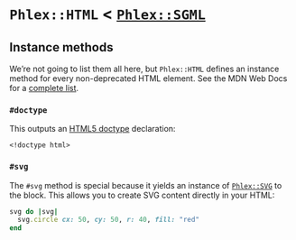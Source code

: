 # `Phlex::HTML` < [`Phlex::SGML`](sgml.md)

## Instance methods

We’re not going to list them all here, but `Phlex::HTML` defines an instance method for every non-deprecated HTML element. See the MDN Web Docs for a [complete list](https://developer.mozilla.org/en-US/docs/Web/HTML/Element).

### `#doctype`

This outputs an [HTML5 doctype](https://developer.mozilla.org/en-US/docs/Glossary/Doctype) declaration:

```
<!doctype html>
```

### `#svg`

The `#svg` method is special because it yields an instance of [`Phlex::SVG`](svg.md) to the block. This allows you to create SVG content directly in your HTML:

```ruby
svg do |svg|
  svg.circle cx: 50, cy: 50, r: 40, fill: "red"
end
```
